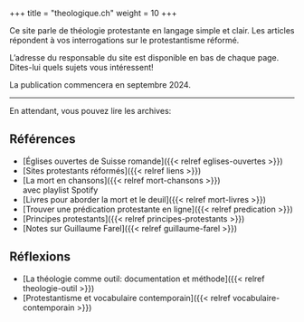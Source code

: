 +++
title = "theologique.ch"
weight = 10
+++


Ce site parle de théologie protestante en langage simple et clair.
Les articles répondent à vos interrogations sur le protestantisme réformé.

L’adresse du responsable du site est disponible en bas de chaque page.
Dites-lui quels sujets vous intéressent!

La publication commencera en septembre 2024.

----

En attendant, vous pouvez lire les archives:

## Références

- [Églises ouvertes de Suisse romande]({{< relref eglises-ouvertes >}})
- [Sites protestants réformés]({{< relref liens >}})
- [La mort en chansons]({{< relref mort-chansons >}})  
  avec playlist Spotify
- [Livres pour aborder la mort et le deuil]({{< relref mort-livres >}})
- [Trouver une prédication protestante en ligne]({{< relref predication >}})
- [Principes protestants]({{< relref principes-protestants >}})
- [Notes sur Guillaume Farel]({{< relref guillaume-farel >}})

## Réflexions

- [La théologie comme outil: documentation et méthode]({{< relref theologie-outil >}})
- [Protestantisme et vocabulaire contemporain]({{< relref vocabulaire-contemporain >}})
 
